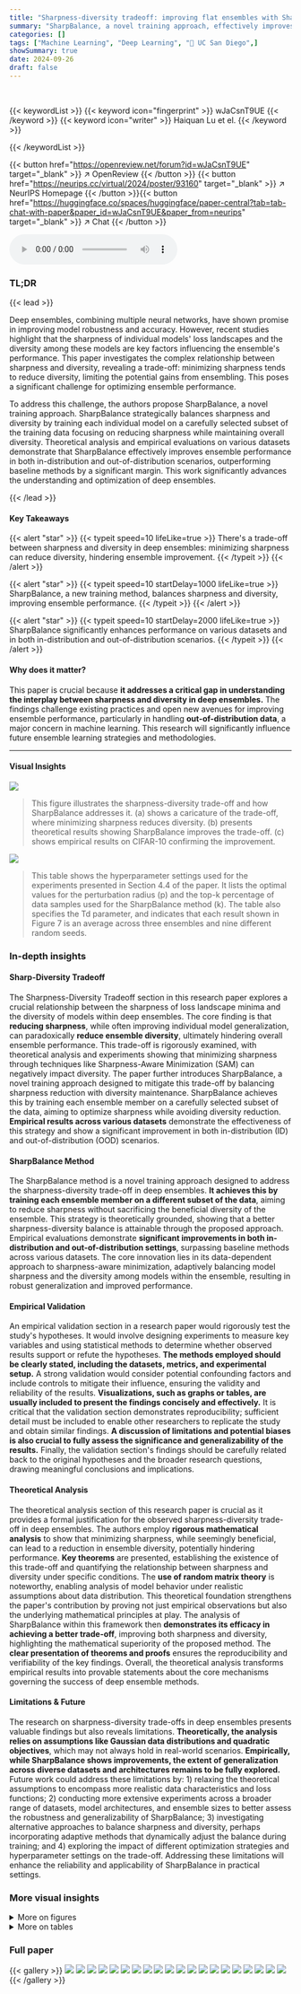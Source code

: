 ```yaml
---
title: "Sharpness-diversity tradeoff: improving flat ensembles with SharpBalance"
summary: "SharpBalance, a novel training approach, effectively improves deep ensemble performance by addressing the sharpness-diversity trade-off, leading to significant improvements in both in-distribution and..."
categories: []
tags: ["Machine Learning", "Deep Learning", "🏢 UC San Diego",]
showSummary: true
date: 2024-09-26
draft: false
---
```


<br>

{{< keywordList >}}
{{< keyword icon="fingerprint" >}} wJaCsnT9UE {{< /keyword >}}
{{< keyword icon="writer" >}} Haiquan Lu et el. {{< /keyword >}}
 
{{< /keywordList >}}

{{< button href="https://openreview.net/forum?id=wJaCsnT9UE" target="_blank" >}}
↗ OpenReview
{{< /button >}}
{{< button href="https://neurips.cc/virtual/2024/poster/93160" target="_blank" >}}
↗ NeurIPS Homepage
{{< /button >}}{{< button href="https://huggingface.co/spaces/huggingface/paper-central?tab=tab-chat-with-paper&paper_id=wJaCsnT9UE&paper_from=neurips" target="_blank" >}}
↗ Chat
{{< /button >}}



<audio controls>
    <source src="https://ai-paper-reviewer.com/wJaCsnT9UE/podcast.wav" type="audio/wav">
    Your browser does not support the audio element.
</audio>


### TL;DR


{{< lead >}}

Deep ensembles, combining multiple neural networks, have shown promise in improving model robustness and accuracy. However, recent studies highlight that the sharpness of individual models' loss landscapes and the diversity among these models are key factors influencing the ensemble's performance. This paper investigates the complex relationship between sharpness and diversity, revealing a trade-off: minimizing sharpness tends to reduce diversity, limiting the potential gains from ensembling. This poses a significant challenge for optimizing ensemble performance.

To address this challenge, the authors propose SharpBalance, a novel training approach.  SharpBalance strategically balances sharpness and diversity by training each individual model on a carefully selected subset of the training data focusing on reducing sharpness while maintaining overall diversity. Theoretical analysis and empirical evaluations on various datasets demonstrate that SharpBalance effectively improves ensemble performance in both in-distribution and out-of-distribution scenarios, outperforming baseline methods by a significant margin.  This work significantly advances the understanding and optimization of deep ensembles.

{{< /lead >}}


#### Key Takeaways

{{< alert "star" >}}
{{< typeit speed=10 lifeLike=true >}} There's a trade-off between sharpness and diversity in deep ensembles: minimizing sharpness can reduce diversity, hindering ensemble improvement. {{< /typeit >}}
{{< /alert >}}

{{< alert "star" >}}
{{< typeit speed=10 startDelay=1000 lifeLike=true >}} SharpBalance, a new training method, balances sharpness and diversity, improving ensemble performance. {{< /typeit >}}
{{< /alert >}}

{{< alert "star" >}}
{{< typeit speed=10 startDelay=2000 lifeLike=true >}} SharpBalance significantly enhances performance on various datasets and in both in-distribution and out-of-distribution scenarios. {{< /typeit >}}
{{< /alert >}}

#### Why does it matter?
This paper is crucial because **it addresses a critical gap in understanding the interplay between sharpness and diversity in deep ensembles.**  The findings challenge existing practices and open new avenues for improving ensemble performance, particularly in handling **out-of-distribution data**, a major concern in machine learning. This research will significantly influence future ensemble learning strategies and methodologies.

------
#### Visual Insights



![](https://ai-paper-reviewer.com/wJaCsnT9UE/figures_1_1.jpg)

> This figure illustrates the sharpness-diversity trade-off and how SharpBalance addresses it. (a) shows a caricature of the trade-off, where minimizing sharpness reduces diversity. (b) presents theoretical results showing SharpBalance improves the trade-off. (c) shows empirical results on CIFAR-10 confirming the improvement.





![](https://ai-paper-reviewer.com/wJaCsnT9UE/tables_23_1.jpg)

> This table shows the hyperparameter settings used for the experiments presented in Section 4.4 of the paper.  It lists the optimal values for the perturbation radius (p) and the top-k percentage of data samples used for the SharpBalance method (k). The table also specifies the Td parameter, and indicates that each result shown in Figure 7 is an average across three ensembles and nine different random seeds. 





### In-depth insights


#### Sharp-Diversity Tradeoff
The Sharpness-Diversity Tradeoff section in this research paper explores a crucial relationship between the sharpness of loss landscape minima and the diversity of models within deep ensembles.  The core finding is that **reducing sharpness**, while often improving individual model generalization, can paradoxically **reduce ensemble diversity**, ultimately hindering overall ensemble performance. This trade-off is rigorously examined, with theoretical analysis and experiments showing that minimizing sharpness through techniques like Sharpness-Aware Minimization (SAM) can negatively impact diversity. The paper further introduces SharpBalance, a novel training approach designed to mitigate this trade-off by balancing sharpness reduction with diversity maintenance. SharpBalance achieves this by training each ensemble member on a carefully selected subset of the data, aiming to optimize sharpness while avoiding diversity reduction.  **Empirical results across various datasets** demonstrate the effectiveness of this strategy and show a significant improvement in both in-distribution (ID) and out-of-distribution (OOD) scenarios.

#### SharpBalance Method
The SharpBalance method is a novel training approach designed to address the sharpness-diversity trade-off in deep ensembles.  **It achieves this by training each ensemble member on a different subset of the data**, aiming to reduce sharpness without sacrificing the beneficial diversity of the ensemble. This strategy is theoretically grounded, showing that a better sharpness-diversity balance is attainable through the proposed approach.  Empirical evaluations demonstrate **significant improvements in both in-distribution and out-of-distribution settings**, surpassing baseline methods across various datasets.  The core innovation lies in its data-dependent approach to sharpness-aware minimization, adaptively balancing model sharpness and the diversity among models within the ensemble, resulting in robust generalization and improved performance.

#### Empirical Validation
An empirical validation section in a research paper would rigorously test the study's hypotheses.  It would involve designing experiments to measure key variables and using statistical methods to determine whether observed results support or refute the hypotheses.  **The methods employed should be clearly stated, including the datasets, metrics, and experimental setup.**  A strong validation would consider potential confounding factors and include controls to mitigate their influence, ensuring the validity and reliability of the results. **Visualizations, such as graphs or tables, are usually included to present the findings concisely and effectively.**  It is critical that the validation section demonstrates reproducibility; sufficient detail must be included to enable other researchers to replicate the study and obtain similar findings.  **A discussion of limitations and potential biases is also crucial to fully assess the significance and generalizability of the results.** Finally, the validation section's findings should be carefully related back to the original hypotheses and the broader research questions, drawing meaningful conclusions and implications.

#### Theoretical Analysis
The theoretical analysis section of this research paper is crucial as it provides a formal justification for the observed sharpness-diversity trade-off in deep ensembles. The authors employ **rigorous mathematical analysis** to show that minimizing sharpness, while seemingly beneficial, can lead to a reduction in ensemble diversity, potentially hindering performance.  **Key theorems** are presented, establishing the existence of this trade-off and quantifying the relationship between sharpness and diversity under specific conditions. The **use of random matrix theory** is noteworthy, enabling analysis of model behavior under realistic assumptions about data distribution.  This theoretical foundation strengthens the paper's contribution by proving not just empirical observations but also the underlying mathematical principles at play.  The analysis of SharpBalance within this framework then **demonstrates its efficacy in achieving a better trade-off**, improving both sharpness and diversity, highlighting the mathematical superiority of the proposed method. The **clear presentation of theorems and proofs** ensures the reproducibility and verifiability of the key findings. Overall, the theoretical analysis transforms empirical results into provable statements about the core mechanisms governing the success of deep ensemble methods.

#### Limitations & Future
The research on sharpness-diversity trade-offs in deep ensembles presents valuable findings but also reveals limitations.  **Theoretically, the analysis relies on assumptions like Gaussian data distributions and quadratic objectives**, which may not always hold in real-world scenarios.  **Empirically, while SharpBalance shows improvements, the extent of generalization across diverse datasets and architectures remains to be fully explored.**  Future work could address these limitations by: 1) relaxing the theoretical assumptions to encompass more realistic data characteristics and loss functions; 2) conducting more extensive experiments across a broader range of datasets, model architectures, and ensemble sizes to better assess the robustness and generalizability of SharpBalance; 3) investigating alternative approaches to balance sharpness and diversity, perhaps incorporating adaptive methods that dynamically adjust the balance during training; and 4) exploring the impact of different optimization strategies and hyperparameter settings on the trade-off.  Addressing these limitations will enhance the reliability and applicability of SharpBalance in practical settings.


### More visual insights

<details>
<summary>More on figures
</summary>


![](https://ai-paper-reviewer.com/wJaCsnT9UE/figures_1_2.jpg)

> This figure illustrates the sharpness-diversity trade-off and how SharpBalance addresses it.  Subfigure (a) uses a visual metaphor to show how reducing sharpness (making the loss landscape smoother) can reduce diversity in an ensemble. Subfigure (b) presents theoretical results supporting this trade-off, showing that SharpBalance achieves better diversity for the same sharpness. Subfigure (c) validates these findings with empirical results from CIFAR-10.


![](https://ai-paper-reviewer.com/wJaCsnT9UE/figures_4_1.jpg)

> This figure empirically validates Theorem 1, which theoretically analyzes the sharpness-diversity trade-off.  It plots the simulated sharpness and diversity against each other. Each point represents a model trained using SAM (Sharpness-Aware Minimization) with a different perturbation radius (p). The plot shows that increasing sharpness reduces diversity, supporting the existence of this trade-off. The theoretical upper and lower bounds for sharpness derived in Theorem 1 are also plotted for comparison, showing a good match with empirical results.


![](https://ai-paper-reviewer.com/wJaCsnT9UE/figures_5_1.jpg)

> This figure illustrates the sharpness-diversity trade-off and how SharpBalance addresses it.  Panel (a) shows a cartoon illustrating the trade-off:  reducing sharpness improves individual model performance but reduces diversity, hindering ensemble performance. SharpBalance aims to improve this. Panel (b) shows theoretical results supporting the existence of this trade-off, and how SharpBalance improves it. Panel (c) shows empirical results confirming these findings, showing improved ensemble performance with SharpBalance.


![](https://ai-paper-reviewer.com/wJaCsnT9UE/figures_6_1.jpg)

> This figure empirically validates the sharpness-diversity tradeoff.  It shows that while reducing sharpness improves individual model performance, it negatively affects ensemble performance by reducing diversity. This trade-off is demonstrated across three datasets (CIFAR-10, CIFAR-100, and TinyImageNet) using different metrics for measuring both sharpness and diversity.


![](https://ai-paper-reviewer.com/wJaCsnT9UE/figures_7_1.jpg)

> This figure empirically validates the sharpness-diversity trade-off phenomenon.  It shows that while decreasing the sharpness of individual models (x-axis) improves their individual performance (bottom row), it also decreases the diversity among the models (y-axis). This diversity reduction negatively impacts the overall ensemble improvement rate (top row), illustrating the trade-off between sharpness and diversity.


![](https://ai-paper-reviewer.com/wJaCsnT9UE/figures_7_2.jpg)

> This figure empirically validates the sharpness-diversity trade-off across different model architectures (varying width and sparsity).  It shows that reducing sharpness improves individual model performance, but simultaneously reduces diversity, leading to less ensemble improvement.  The trade-off is more pronounced in smaller or sparser models, illustrated by steeper curves.


![](https://ai-paper-reviewer.com/wJaCsnT9UE/figures_7_3.jpg)

> This figure illustrates the SharpBalance algorithm.  It divides the training dataset into two subsets for each ensemble member: a 'sharpness-aware set' and a 'normal set'.  The sharpness-aware set is constructed by identifying data points that significantly influence the sharpness of other ensemble members. The model is then trained to minimize sharpness on the sharpness-aware set and the standard training objective on the normal set.  This process aims to balance sharpness and diversity in the ensemble.


![](https://ai-paper-reviewer.com/wJaCsnT9UE/figures_8_1.jpg)

> This figure illustrates the sharpness-diversity trade-off and how SharpBalance addresses it.  Panel (a) shows a cartoon illustrating how minimizing sharpness (smoothness of the loss landscape) reduces diversity in an ensemble of neural networks. Panel (b) presents theoretical results supporting the existence of this trade-off and demonstrating that SharpBalance improves upon it. Panel (c) provides empirical validation of these findings on the CIFAR-10 dataset.


![](https://ai-paper-reviewer.com/wJaCsnT9UE/figures_9_1.jpg)

> This figure empirically validates the sharpness-diversity trade-off phenomenon.  It shows that while reducing sharpness improves individual model performance (OOD accuracy), it reduces ensemble diversity, which negatively impacts the ensemble improvement rate (EIR). The results are shown across three datasets (CIFAR-10, CIFAR-100, TinyImageNet), each with different sharpness and diversity levels obtained by varying the perturbation radius (p) in SAM.


![](https://ai-paper-reviewer.com/wJaCsnT9UE/figures_21_1.jpg)

> This figure empirically validates Theorem 1 by comparing theoretical and simulated sharpness-diversity trade-off curves. Each point represents a model trained using SAM with different perturbation radius values. The plot shows the relationship between sharpness (x-axis) and diversity (y-axis). The theoretical upper and lower bounds of the sharpness are also plotted.  The close alignment between simulated and theoretical results demonstrates the accuracy of Theorem 1.


![](https://ai-paper-reviewer.com/wJaCsnT9UE/figures_21_2.jpg)

> This figure empirically validates the theoretical sharpness-diversity trade-off predictions from Theorem 2 of the paper.  Two subfigures are shown: one varies the perturbation radius (p) of the SAM optimizer, and the other varies the number of training iterations (k). The results show that the observed sharpness and diversity closely match the theoretical upper and lower bounds, supporting the theoretical analysis.


![](https://ai-paper-reviewer.com/wJaCsnT9UE/figures_22_1.jpg)

> This figure illustrates the sharpness-diversity tradeoff and how SharpBalance addresses it. (a) shows a caricature of the tradeoff, where lower sharpness leads to lower diversity, which is undesirable for ensembles. (b) presents theoretical results supporting the existence of this tradeoff and showing that SharpBalance improves it. (c) presents empirical results demonstrating the improved sharpness-diversity tradeoff achieved by SharpBalance.


![](https://ai-paper-reviewer.com/wJaCsnT9UE/figures_23_1.jpg)

> This figure empirically validates the sharpness-diversity trade-off phenomenon.  It shows that reducing sharpness improves individual model performance (OOD accuracy) but simultaneously reduces diversity, leading to a decrease in the ensemble improvement rate. This is demonstrated across three datasets (CIFAR-10, CIFAR-100, TinyImageNet), using different sharpness levels achieved by varying the perturbation radius in the SAM optimizer.


![](https://ai-paper-reviewer.com/wJaCsnT9UE/figures_24_1.jpg)

> This figure empirically validates the sharpness-diversity trade-off. It shows that reducing sharpness improves individual model performance but reduces diversity within the ensemble, ultimately leading to a decrease in ensemble improvement. The results are shown across three datasets (CIFAR-10, CIFAR-100, and TinyImageNet), illustrating the generality of the trade-off.


![](https://ai-paper-reviewer.com/wJaCsnT9UE/figures_26_1.jpg)

> This figure empirically validates the sharpness-diversity trade-off phenomenon.  It shows that lowering sharpness improves individual model performance (OOD accuracy), but simultaneously reduces the diversity within the ensemble, negatively affecting the ensemble improvement rate (EIR). This trade-off is observed across three different datasets (CIFAR-10, CIFAR-100, TinyImageNet).


![](https://ai-paper-reviewer.com/wJaCsnT9UE/figures_26_2.jpg)

> This figure illustrates the sharpness-diversity trade-off and how SharpBalance addresses it.  Panel (a) shows a cartoon illustrating how minimizing sharpness (making the loss landscape smoother) reduces diversity in an ensemble of neural networks. Panel (b) presents theoretical results supporting the existence of this trade-off and demonstrating that SharpBalance improves it.  Panel (c) shows empirical results verifying the trade-off and the effectiveness of SharpBalance on CIFAR-10.


![](https://ai-paper-reviewer.com/wJaCsnT9UE/figures_27_1.jpg)

> This figure shows the expected calibration error (ECE) and negative log-likelihood (NLL) for different numbers of models in the ensemble.  Lower values for both ECE and NLL indicate better uncertainty estimates and improved model performance.  The results show that SharpBalance consistently outperforms both a standard deep ensemble and a deep ensemble trained with SAM (Sharpness-Aware Minimization), across all ensemble sizes. This supports the paper's claim that SharpBalance improves the sharpness-diversity tradeoff and leads to better calibrated uncertainty estimates.


![](https://ai-paper-reviewer.com/wJaCsnT9UE/figures_27_2.jpg)

> This figure shows the expected calibration error (ECE) and negative log-likelihood (NLL) for different ensemble sizes using three different methods: Deep ensemble, Deep ensemble + SAM, and SharpBalance.  Both ECE and NLL are lower is better, indicating better uncertainty estimates.  The results show that SharpBalance consistently outperforms the other two methods across different ensemble sizes, indicating that it provides more reliable uncertainty estimates.


</details>




<details>
<summary>More on tables
</summary>


![](https://ai-paper-reviewer.com/wJaCsnT9UE/tables_25_1.jpg)
> This table shows the performance of three different ensemble methods (Deep ensemble, Deep ensemble+SAM, and SharpBalance) on CIFAR-10C dataset with different corruption severities (1-5).  The numbers represent the test accuracy.  The values in parentheses show the improvement of SharpBalance over the Deep ensemble+SAM method.

![](https://ai-paper-reviewer.com/wJaCsnT9UE/tables_25_2.jpg)
> This table presents the results of the CIFAR-100-C dataset with different corruption levels. It compares the performance of three methods: Deep ensemble, Deep ensemble+SAM, and SharpBalance. The numbers represent the accuracy, and the numbers in parentheses indicate the improvement of SharpBalance compared to Deep ensemble+SAM.  SharpBalance consistently outperforms the other methods across all corruption levels.

![](https://ai-paper-reviewer.com/wJaCsnT9UE/tables_25_3.jpg)
> This table presents the results of evaluating the performance of three different ensemble methods (Deep ensemble, Deep ensemble+SAM, and SharpBalance) on the Tiny-ImageNet-C dataset with varying corruption severity levels.  The numbers represent the accuracy achieved by each method under different corruption conditions. The numbers in parentheses represent the improvement achieved by SharpBalance compared to the Deep ensemble+SAM method.  The data shows that SharpBalance consistently outperforms the other two methods across all corruption levels.

![](https://ai-paper-reviewer.com/wJaCsnT9UE/tables_25_4.jpg)
> This table shows the results of additional experiments performed on different model architectures, including the Transformer-based Vision Transformer (ViT-T/16) and the ALBERT-Base model for natural language processing.  The table compares the performance of three methods: a standard deep ensemble, a deep ensemble enhanced with Sharpness-Aware Minimization (SAM), and the proposed SharpBalance method.  The performance metric used is ensemble test accuracy, evaluated on CIFAR100, CIFAR100-C (a corrupted version of CIFAR100), and the MRPC (Microsoft Research Paraphrase Corpus) dataset, respectively. The results demonstrate that SharpBalance consistently outperforms both baseline methods.

![](https://ai-paper-reviewer.com/wJaCsnT9UE/tables_27_1.jpg)
> This table compares the performance of SharpBalance against two strong baselines, EoA and SAM+, on CIFAR10 and CIFAR100 datasets.  The results demonstrate that SharpBalance achieves superior performance in both in-distribution (ACC) and out-of-distribution (cACC) generalization compared to the baselines.

![](https://ai-paper-reviewer.com/wJaCsnT9UE/tables_27_2.jpg)
> This table shows the results of comparing three different training methods (Deep Ensemble, Deep Ensemble + SAM, and SharpBalance) on three datasets (CIFAR10, CIFAR100, and TinyImageNet) with their corrupted versions.  The results are presented as the average of three ensembles, each composed of three models. For each dataset and training method, both in-distribution (ID) accuracy and out-of-distribution (OOD) accuracy are provided. The table illustrates that SharpBalance consistently improves the ensemble performance in both ID and OOD settings.

![](https://ai-paper-reviewer.com/wJaCsnT9UE/tables_28_1.jpg)
> This table shows the hyperparameters used in the experiments described in Section 4.4 of the paper.  It lists the optimal perturbation radius (p) and top-k% threshold for the SharpBalance method, obtained through a grid search.  Also included are the datasets used (CIFAR10, CIFAR100, and TinyImageNet), the model architecture (ResNet18), and the methods compared (Deep Ensemble, Deep Ensemble + SAM, and SharpBalance).  The random seeds used for averaging the results are also provided.

</details>




### Full paper

{{< gallery >}}
<img src="https://ai-paper-reviewer.com/wJaCsnT9UE/1.png" class="grid-w50 md:grid-w33 xl:grid-w25" />
<img src="https://ai-paper-reviewer.com/wJaCsnT9UE/2.png" class="grid-w50 md:grid-w33 xl:grid-w25" />
<img src="https://ai-paper-reviewer.com/wJaCsnT9UE/3.png" class="grid-w50 md:grid-w33 xl:grid-w25" />
<img src="https://ai-paper-reviewer.com/wJaCsnT9UE/4.png" class="grid-w50 md:grid-w33 xl:grid-w25" />
<img src="https://ai-paper-reviewer.com/wJaCsnT9UE/5.png" class="grid-w50 md:grid-w33 xl:grid-w25" />
<img src="https://ai-paper-reviewer.com/wJaCsnT9UE/6.png" class="grid-w50 md:grid-w33 xl:grid-w25" />
<img src="https://ai-paper-reviewer.com/wJaCsnT9UE/7.png" class="grid-w50 md:grid-w33 xl:grid-w25" />
<img src="https://ai-paper-reviewer.com/wJaCsnT9UE/8.png" class="grid-w50 md:grid-w33 xl:grid-w25" />
<img src="https://ai-paper-reviewer.com/wJaCsnT9UE/9.png" class="grid-w50 md:grid-w33 xl:grid-w25" />
<img src="https://ai-paper-reviewer.com/wJaCsnT9UE/10.png" class="grid-w50 md:grid-w33 xl:grid-w25" />
<img src="https://ai-paper-reviewer.com/wJaCsnT9UE/11.png" class="grid-w50 md:grid-w33 xl:grid-w25" />
<img src="https://ai-paper-reviewer.com/wJaCsnT9UE/12.png" class="grid-w50 md:grid-w33 xl:grid-w25" />
<img src="https://ai-paper-reviewer.com/wJaCsnT9UE/13.png" class="grid-w50 md:grid-w33 xl:grid-w25" />
<img src="https://ai-paper-reviewer.com/wJaCsnT9UE/14.png" class="grid-w50 md:grid-w33 xl:grid-w25" />
<img src="https://ai-paper-reviewer.com/wJaCsnT9UE/15.png" class="grid-w50 md:grid-w33 xl:grid-w25" />
<img src="https://ai-paper-reviewer.com/wJaCsnT9UE/16.png" class="grid-w50 md:grid-w33 xl:grid-w25" />
<img src="https://ai-paper-reviewer.com/wJaCsnT9UE/17.png" class="grid-w50 md:grid-w33 xl:grid-w25" />
<img src="https://ai-paper-reviewer.com/wJaCsnT9UE/18.png" class="grid-w50 md:grid-w33 xl:grid-w25" />
<img src="https://ai-paper-reviewer.com/wJaCsnT9UE/19.png" class="grid-w50 md:grid-w33 xl:grid-w25" />
<img src="https://ai-paper-reviewer.com/wJaCsnT9UE/20.png" class="grid-w50 md:grid-w33 xl:grid-w25" />
{{< /gallery >}}